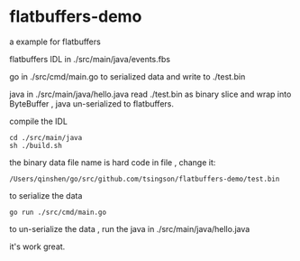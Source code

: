 # flatbuffers-demo

a example for flatbuffers

flatbuffers IDL in ./src/main/java/events.fbs

go in ./src/cmd/main.go to serialized data and write to ./test.bin

java in ./src/main/java/hello.java read ./test.bin as binary slice and wrap into ByteBuffer , java un-serialized to flatbuffers.



compile the IDL

```
cd ./src/main/java
sh ./build.sh 
```



the binary data file name is hard code in file , change it:

```
/Users/qinshen/go/src/github.com/tsingson/flatbuffers-demo/test.bin
```



to serialize the data

```
go run ./src/cmd/main.go
```



to un-serialize the data , run the java in ./src/main/java/hello.java 



it's work great.